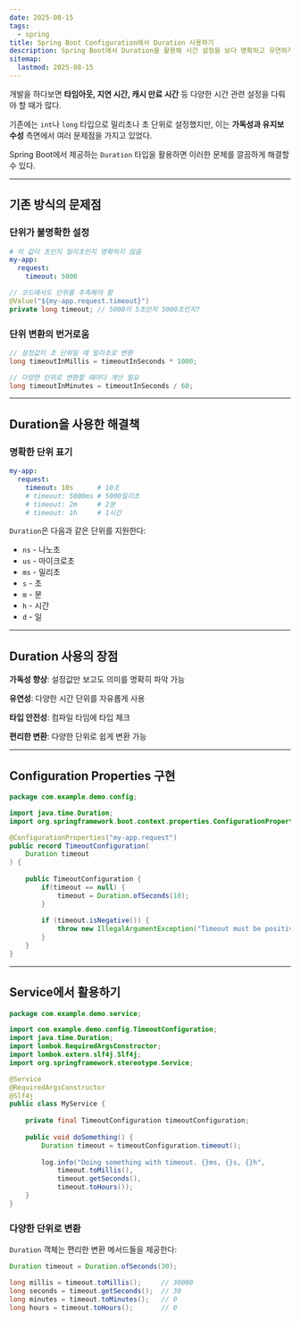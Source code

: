 ```yaml
---
date: 2025-08-15
tags:
  - spring
title: Spring Boot Configuration에서 Duration 사용하기
description: Spring Boot에서 Duration을 활용해 시간 설정을 보다 명확하고 유연하게 관리하는 방법을 알아본다
sitemap:
  lastmod: 2025-08-15
---
```

개발을 하다보면 **타임아웃, 지연 시간, 캐시 만료 시간** 등 다양한 시간 관련 설정을 다뤄야 할 때가 많다. 

기존에는 `int`나 `long` 타입으로 밀리초나 초 단위로 설정했지만, 이는 **가독성과 유지보수성** 측면에서 여러 문제점을 가지고 있었다.

Spring Boot에서 제공하는 `Duration` 타입을 활용하면 이러한 문제를 깔끔하게 해결할 수 있다.

---

## 기존 방식의 문제점

### 단위가 불명확한 설정

```yaml
# 이 값이 초인지 밀리초인지 명확하지 않음
my-app:
  request:
    timeout: 5000
```

```java
// 코드에서도 단위를 추측해야 함
@Value("${my-app.request.timeout}")
private long timeout; // 5000이 5초인지 5000초인지?
```

### 단위 변환의 번거로움

```java
// 설정값이 초 단위일 때 밀리초로 변환
long timeoutInMillis = timeoutInSeconds * 1000;

// 다양한 단위로 변환할 때마다 계산 필요
long timeoutInMinutes = timeoutInSeconds / 60;
```

---

## Duration을 사용한 해결책

### 명확한 단위 표기

```yaml
my-app:
  request:
    timeout: 10s      # 10초
    # timeout: 5000ms # 5000밀리초
    # timeout: 2m     # 2분
    # timeout: 1h     # 1시간
```

`Duration`은 다음과 같은 단위를 지원한다:
- `ns` - 나노초
- `us` - 마이크로초  
- `ms` - 밀리초
- `s` - 초
- `m` - 분
- `h` - 시간
- `d` - 일

---
## Duration 사용의 장점

**가독성 향상**: 설정값만 보고도 의미를 명확히 파악 가능

**유연성**: 다양한 시간 단위를 자유롭게 사용

**타입 안전성**: 컴파일 타임에 타입 체크

**편리한 변환**: 다양한 단위로 쉽게 변환 가능

---


## Configuration Properties 구현

```java
package com.example.demo.config;

import java.time.Duration;
import org.springframework.boot.context.properties.ConfigurationProperties;

@ConfigurationProperties("my-app.request")
public record TimeoutConfiguration(
    Duration timeout
) {
    
    public TimeoutConfiguration {
        if(timeout == null) {
            timeout = Duration.ofSeconds(10);
        }
        
        if (timeout.isNegative()) {
            throw new IllegalArgumentException("Timeout must be positive");
        }
    }
}
```

---

## Service에서 활용하기

```java
package com.example.demo.service;

import com.example.demo.config.TimeoutConfiguration;
import java.time.Duration;
import lombok.RequiredArgsConstructor;
import lombok.extern.slf4j.Slf4j;
import org.springframework.stereotype.Service;

@Service
@RequiredArgsConstructor
@Slf4j
public class MyService {
    
    private final TimeoutConfiguration timeoutConfiguration;
    
    public void doSomething() {
        Duration timeout = timeoutConfiguration.timeout();
        
        log.info("Doing something with timeout. {}ms, {}s, {}h", 
            timeout.toMillis(),
            timeout.getSeconds(), 
            timeout.toHours());
    }
}
```

### 다양한 단위로 변환

`Duration` 객체는 편리한 변환 메서드들을 제공한다:

```java
Duration timeout = Duration.ofSeconds(30);

long millis = timeout.toMillis();     // 30000
long seconds = timeout.getSeconds();  // 30
long minutes = timeout.toMinutes();   // 0
long hours = timeout.toHours();       // 0
```
